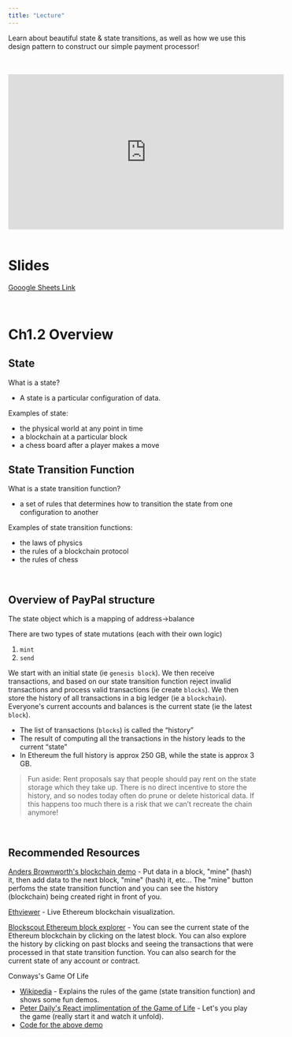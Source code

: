 ```yaml
---
title: "Lecture"
---
```


Learn about beautiful state & state transitions, as well as how we use this design pattern to construct our simple payment processor!

<br />
<br />
<iframe width="560" height="315" src="https://www.youtube-nocookie.com/embed/XIsn8-5Xekc" frameborder="0" allow="accelerometer; autoplay; encrypted-media; gyroscope; picture-in-picture" allowfullscreen></iframe>
<br />
<br />

# Slides

[Gooogle Sheets Link]()

<br />

# Ch1.2 Overview

## State

What is a state?
- A state is a particular configuration of data.

Examples of state:
- the physical world at any point in time
- a blockchain at a particular block
- a chess board after a player makes a move

## State Transition Function

What is a state transition function?
- a set of rules that determines how to transition the state from one configuration to another

Examples of state transition functions:
- the laws of physics
- the rules of a blockchain protocol
- the rules of chess


<br />

## Overview of PayPal structure

The state object which is a mapping of address->balance

There are two types of state mutations (each with their own logic)
1) `mint`
2) `send` 

We start with an initial state (ie `genesis block`). We then receive transactions, and based on our state transition function reject invalid transactions and process valid transactions (ie create `blocks`). We then store the history of all transactions in a big ledger (ie a `blockchain`). Everyone's current accounts and balances is the current state (ie the latest `block`).
- The list of transactions (`blocks`) is called the “history”
- The result of computing all the transactions in the history leads to the current “state”
- In Ethereum the full history is approx 250 GB, while the state is approx 3 GB.

> Fun aside: Rent proposals say that people should pay rent on the state storage which they take up. There is no direct incentive to store the history, and so nodes today often do prune or delete historical data. If this happens too much there is a risk that we can’t recreate the chain anymore!

<br />

## Recommended Resources

[Anders Brownworth's blockchain demo](https://anders.com/blockchain/blockchain.html) - Put data in a block, "mine" (hash) it, then add data to the next block, "mine" (hash) it, etc... The "mine" button perfoms the state transition function and you can see the history (blockchain) being created right in front of you. 

[Ethviewer](http://www.ethviewer.live/) - Live Ethereum blockchain visualization.

[Blockscout Ethereum block explorer](https://blockscout.com/eth/mainnet/) - You can see the current state of the Ethereum blockchain by clicking on the latest block. You can also explore the history by clicking on past blocks and seeing the transactions that were processed in that state transition function. You can also search for the current state of any account or contract.

Conways's Game Of Life
- [Wikipedia](https://en.wikipedia.org/wiki/Conway%27s_Game_of_Life) - Explains the rules of the game (state transition function) and shows some fun demos.
- [Peter Daily's React implimentation of the Game of Life](https://thepeted.github.io/game-of-life-redux/) - Let's you play the game (really start it and watch it unfold).
- [Code for the above demo](https://github.com/thepeted/game-of-life-redux)

<br />

